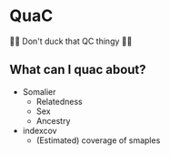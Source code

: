 # QuaC

🦆🦆 Don't duck that QC thingy 🦆🦆

## What can I quac about?

* Somalier
  * Relatedness
  * Sex
  * Ancestry
* indexcov
  * (Estimated) coverage of smaples
